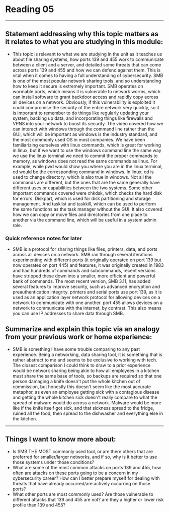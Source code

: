 # Reading 05
---
## Statement addressing why this topic matters as it relates to what you are studying in this module:
- This topic is relevant to what we are studying in the unit as it teaches us about file sharing systems, how ports 139 and 455 work to communicate between a client and a server, and detailed some threats that can come across ports 139 and 455 and how we can defend against them. This is vital when it comes to having a full understanding of cybersecurity. SMB is one of the most popular network sharing tools, and so understanding how to keep it secure is extremely important. SMB operates on wormable ports, which means it is vulnerable to network worms, which can install software to grant backdoor access and rapidly copy across all devices on a network. Obviously, if this vulnerability is exploited it could compromise the security of the entire network very quickly, so it is important to remember to do things like regularly updating your system, backing up data, and incorporating things like firewalls and VPNS into your network to boost its security. The video covered how we can interact with windows through the command line rather than the GUI, which will be important as windows is the industry standard, and the most commonly used OS in most companies. We have been familiarizing ourselves with linux commands, which is great for working in linux, but if we want to use the windows command line the same way we use the linux terminal we need to commit the proper commands to memory, as windows does not read the same commands as linux. For example, while pwd would show you where you are in the linux terminal, cd would be the corresponding command in windows. In linux, cd is used to change directory, which is also true in windows. Not all the commands are different, but the ones that are the same generally have different uses or capabilities between the two systems. Some other important commands covered were chkdsk, which checks the hard disk for errors. Diskpart, which is used for disk partitioning and storage management. And tasklist and taskkill, which can be used to perform the same functions as the task manager without the GUI. It also covered how we can copy or move files and directories from one place to another via the command line, which will be useful in a system admin role.
### Quick reference notes for later
- SMB is a protocol for sharing things like files, printers, data, and ports across all devices on a network. SMB ran through several iterations experimenting with different ports (it originally operated on port 139 but now operates on port 445) and features, it was originally created in 1983 and had hundreds of commands and subcommands, recent versions have stripped these down into a smaller, more efficient and powerful bank of commands. The most recent version, SMB 3.11, has added several features to improve security, such as advanced encryption and preauthentication integrity. printers and serial ports use port 139, as it is used as an application layer network protocol for allowing devices on a network to communicate with one another. port 455 allows devices on a network to communicate with the internet, by contrast. This also means you can use IP addresses to share data through SMB.
## Summarize and explain this topic via an analogy from your previous work or home experience:
- SMB is something I have some trouble comparing to any past experience. Being a networking, data sharing tool, it is something that is rather abstract to me and seems to be exclusive to working with tech. The closest comparison I could think to draw to a prior experience would be network sharing being akin to how all employees in a kitchen must share the same base of tools, so backups are required so that one person damaging a knife doesn't put the whole kitchen out of commission, but honestly this doesn't seem like the most accurate metaphor, as even an employee getting sick with a contagious disease and getting the whole kitchen sick doesn't really compare to what the spread of malware would do across a network. Malware would be more like if the knife itself got sick, and that sickness spread to the fridge, ruined all the food, then spread to the dishwasher and everything else in the kitchen.
---
## Things I want to know more about:
- Is SMB THE MOST commonly used tool, or are there others that are preferred for smaller/larger networks, and if so, why is it better to use those systems under those conditions?
- What are some of the most common attacks on ports 139 and 455, how often are attacks on these ports going to be a concern in my cybersecurity career? How can I better prepare myself for dealing with threats that have already occurred/are actively occurring on those ports? 
- What other ports are most commonly used? Are those vulnerable to different attacks that 139 and 455 are not? are they a higher or lower risk profile than 139 and 455?
